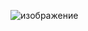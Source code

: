 ![изображение](https://user-images.githubusercontent.com/58619172/140306445-154425f6-ec72-4338-aa87-45a9f1379f43.png)

